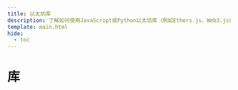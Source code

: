 ```yaml
---
title: 以太坊库
description: 了解如何使用JavaScript或Python以太坊库（例如Ethers.js、Web3.js或Web3.py）在Moonbeam上发送交易或部署合约。
template: main.html
hide:
  - toc
---
```


<h1 class='subsection-title'>库</h1>
<div class='subsection-wrapper'></div>